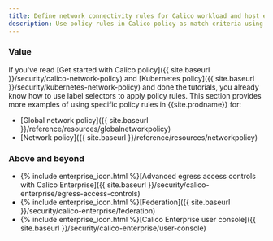 ```yaml
---
title: Define network connectivity rules for Calico workload and host endpoint resources.
description: Use policy rules in Calico policy as match criteria using label selectors. 
---
```


### Value

If you've read [Get started with Calico policy]({{ site.baseurl }}/security/calico-network-policy) and [Kubernetes policy]({{ site.baseurl }}/security/kubernetes-network-policy) and done the tutorials, you already know how to use label selectors to apply policy rules. This section provides more examples of using specific policy rules in {{site.prodname}} for: 

- [Global network policy]({{ site.baseurl }}/reference/resources/globalnetworkpolicy)
- [Network policy]({{ site.baseurl }}/reference/resources/networkpolicy)

### Above and beyond

- {% include enterprise_icon.html %}[Advanced egress access controls with Calico Enterprise]({{ site.baseurl }}/security/calico-enterprise/egress-access-controls)
- {% include enterprise_icon.html %}[Federation]({{ site.baseurl }}/security/calico-enterprise/federation)
- {% include enterprise_icon.html %}[Calico Enterprise user console]({{ site.baseurl }}/security/calico-enterprise/user-console)